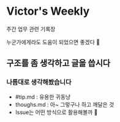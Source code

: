 # Victor's Weekly
주간 업무 관련 기록장

누군가에게라도 도움이 되었으면 좋겠다 🙏


## 구조를 좀 생각하고 글을 씁시다
### 나름대로 생각해봤습니다
- #tip.md : 유용한 귀동냥
- thoughs.md : 아~ 그렇구나 하고 깨달은 것
- Issue는 어떤 방식으로 활용해볼까 🤔